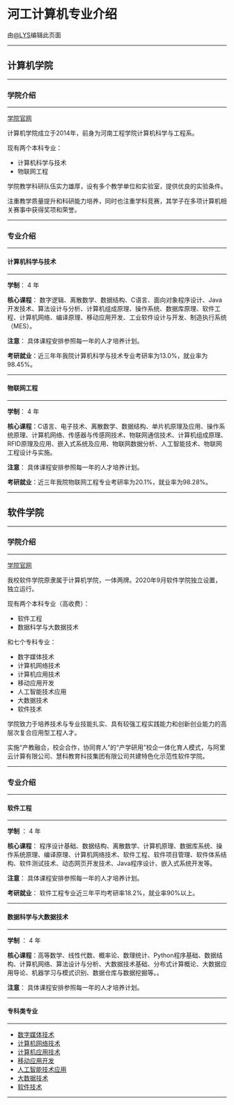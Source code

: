 # 河工计算机专业介绍

由[@LYS](https://lys2021.com/)编辑此页面

****

## 计算机学院

****

### 学院介绍

****

[学院官网](http://jsj.haue.edu.cn/index.htm)

计算机学院成立于2014年，前身为河南工程学院计算机科学与工程系。

现有两个本科专业：

* 计算机科学与技术
* 物联网工程

学院教学科研队伍实力雄厚，设有多个教学单位和实验室，提供优良的实验条件。

注重教学质量提升和科研能力培养，同时也注重学科竞赛，其学子在多项计算机相关赛事中获得奖项和荣誉。

****

### 专业介绍

****

#### 计算机科学与技术

****

**学制**： 4 年

**核心课程**：
数字逻辑、离散数学、数据结构、C语言、面向对象程序设计、Java开发技术、算法设计与分析、计算机组成原理、操作系统、数据库原理、软件工程、计算机网络、编译原理、移动应用开发、工业软件设计与开发、制造执行系统（MES）。

**注意**： 具体课程安排参照每一年的人才培养计划。

**考研就业**：近三年年我院计算机科学与技术专业考研率为13.0%，就业率为98.45%。

****

#### 物联网工程

****

**学制**： 4 年

**核心课程**：C语言、电子技术、离散数学、数据结构、单片机原理及应用、操作系统原理、计算机网络、传感器与传感网技术、物联网通信技术、计算机组成原理、RFID原理及应用、嵌入式系统及应用、物联网数据分析、人工智能技术、物联网工程设计与实施。

**注意**： 具体课程安排参照每一年的人才培养计划。

**考研就业**：近三年我院物联网工程专业考研率为20.1%，就业率为98.28%。

****

## 软件学院

****

### 学院介绍

****

[学院官网](http://software.haue.edu.cn/index.htm)

我校软件学院原隶属于计算机学院，一体两牌。2020年9月软件学院独立设置，独立运行。

现有两个本科专业（高收费）：

* 软件工程
* 数据科学与大数据技术

和七个专科专业：

* 数字媒体技术 
* 计算机网络技术 
* 计算机应用技术 
* 移动应用开发 
* 人工智能技术应用 
* 大数据技术
* 软件技术



学院致力于培养技术与专业技能扎实、具有较强工程实践能力和创新创业能力的高层次复合应用型工程人才。

实施“产教融合，校企合作，协同育人”的“产学研用”校企一体化育人模式，与阿里云计算有限公司、慧科教育科技集团有限公司共建特色化示范性软件学院。

****

### 专业介绍

****

#### 软件工程

****

**学制** ： 4 年

**核心课程**： 程序设计基础、数据结构、离散数学、计算机原理、数据库系统、操作系统原理、编译原理、计算机网络技术、软件工程、软件项目管理、软件体系结构、软件测试技术、动态网页开发技术、Java程序设计、嵌入式系统开发等。

**注意**： 具体课程安排参照每一年的人才培养计划。

**考研就业**： 软件工程专业近三年平均考研率18.2%，就业率90%以上。

****

#### 数据科学与大数据技术

****

**学制** ： 4 年

**核心课程**：高等数学、线性代数、概率论、数理统计、Python程序基础、数据结构、计算机网络、算法设计与分析、大数据技术基础、分布式计算概论、大数据应用导论、机器学习与模式识别、数据仓库与数据挖掘等。。

**注意**： 具体课程安排参照每一年的人才培养计划。

****

#### 专科类专业

****

* [数字媒体技术](http://software.haue.edu.cn/info/1070/1139.htm)
* [计算机网络技术](http://software.haue.edu.cn/info/1070/1138.htm)
* [计算机应用技术](http://software.haue.edu.cn/info/1070/1137.htm)
* [移动应用开发](http://software.haue.edu.cn/info/1070/1136.htm)
* [人工智能技术应用](http://software.haue.edu.cn/info/1070/1135.htm)
* [大数据技术](http://software.haue.edu.cn/info/1070/1082.htm)
* [软件技术](http://software.haue.edu.cn/info/1070/1081.htm)

****